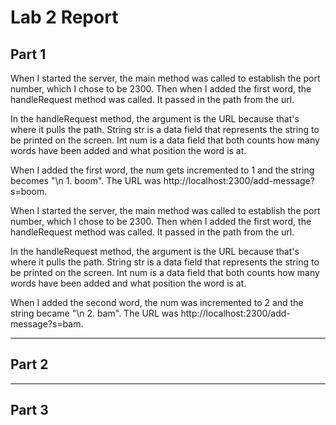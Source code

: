 # Lab 2 Report


## Part 1

When I started the server, the main method was called to establish the port number, which I chose to be 2300. Then when I added the first word, the handleRequest method was called. It passed in the path from the url.

In the handleRequest method, the argument is the URL because that's where it pulls the path. String str is a data field that represents the string to be printed on the screen. Int num is a data field that both counts how many words have been added and what position the word is at. 

When I added the first word, the num gets incremented to 1 and the string becomes "\n 1. boom". The URL was http://localhost:2300/add-message?s=boom.


When I started the server, the main method was called to establish the port number, which I chose to be 2300. Then when I added the first word, the handleRequest method was called. It passed in the path from the url.

In the handleRequest method, the argument is the URL because that's where it pulls the path. String str is a data field that represents the string to be printed on the screen. Int num is a data field that both counts how many words have been added and what position the word is at. 

When I added the second word, the num was incremented to 2 and the string became "\n 2. bam". The URL was http://localhost:2300/add-message?s=bam.

---

## Part 2

---

## Part 3
